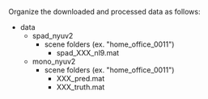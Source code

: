 Organize the downloaded and processed data as follows:
  + data
    - spad_nyuv2
      * scene folders (ex. "home_office_0011")
        + spad_XXX_nl9.mat
    - mono_nyuv2
      * scene folders (ex. "home_office_0011")
        + XXX_pred.mat
        + XXX_truth.mat
